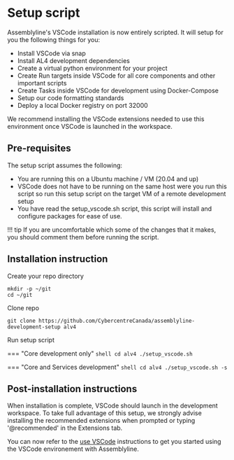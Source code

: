 # Setup script

Assemblyline's VSCode installation is now entirely scripted. It will setup for you the following things for you:

- Install VSCode via snap
- Install AL4 development dependencies
- Create a virtual python environment for your project
- Create Run targets inside VSCode for all core components and other important scripts
- Create Tasks inside VSCode for development using Docker-Compose
- Setup our code formatting standards
- Deploy a local Docker registry on port 32000

We recommend installing the VSCode extensions needed to use this environment once VSCode is launched in the workspace.

## Pre-requisites

The setup script assumes the following:

- You are running this on a Ubuntu machine / VM (20.04 and up)
- VSCode does not have to be running on the same host were you run this script so run this setup script on the target VM of a remote development setup
- You have read the setup_vscode.sh script, this script will install and configure packages for ease of use.

!!! tip
    If you are uncomfortable which some of the changes that it makes, you should comment them before running the script.

## Installation instruction

Create your repo directory
```shell
mkdir -p ~/git
cd ~/git
```

Clone repo
```shell
git clone https://github.com/CybercentreCanada/assemblyline-development-setup alv4
```

Run setup script

=== "Core development only"
    ```shell
    cd alv4
    ./setup_vscode.sh
    ```

=== "Core and Services development"
    ```shell
    cd alv4
    ./setup_vscode.sh -s
    ```

## Post-installation instructions

When installation is complete, VSCode should launch in the development workspace. To take full advantage of this setup, we strongly advise installing the recommended extensions when prompted or typing '@recommended' in the Extensions tab.

You can now refer to the [use VSCode](../use_vscode) instructions to get you started using the VSCode environement with Assemblyline.
